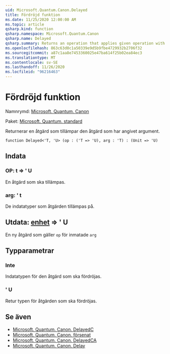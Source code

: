 ```yaml
---
uid: Microsoft.Quantum.Canon.Delayed
title: Fördröjd funktion
ms.date: 11/25/2020 12:00:00 AM
ms.topic: article
qsharp.kind: function
qsharp.namespace: Microsoft.Quantum.Canon
qsharp.name: Delayed
qsharp.summary: Returns an operation that applies given operation with given argument.
ms.openlocfilehash: 863c63d0c1a50339e9d5b9fbe4729932b2706f32
ms.sourcegitcommit: a87c1aa8e7453360025e47ba614f25b02ea84ec3
ms.translationtype: MT
ms.contentlocale: sv-SE
ms.lasthandoff: 11/26/2020
ms.locfileid: "96216463"
---
```

# <a name="delayed-function"></a>Fördröjd funktion

Namnrymd: [Microsoft. Quantum. Canon](xref:Microsoft.Quantum.Canon)

Paket: [Microsoft. Quantum. standard](https://nuget.org/packages/Microsoft.Quantum.Standard)


Returnerar en åtgärd som tillämpar den åtgärd som har angivet argument.

```qsharp
function Delayed<'T, 'U> (op : ('T => 'U), arg : 'T) : (Unit => 'U)
```


## <a name="input"></a>Indata

### <a name="op--t--u"></a>OP: t => ' U 

En åtgärd som ska tillämpas.


### <a name="arg--t"></a>arg: ' t

De indatatyper som åtgärden tillämpas på.



## <a name="output--unit--u"></a>Utdata: [enhet](xref:microsoft.quantum.lang-ref.unit) => ' U 

En ny åtgärd som gäller `op` för inmatade `arg`

## <a name="type-parameters"></a>Typparametrar

### <a name="t"></a>Inte

Indatatypen för den åtgärd som ska fördröjas.
### <a name="u"></a>' U

Retur typen för åtgärden som ska fördröjas.

## <a name="see-also"></a>Se även

- [Microsoft. Quantum. Canon. DelayedC](xref:Microsoft.Quantum.Canon.DelayedC)
- [Microsoft. Quantum. Canon. försenat](xref:Microsoft.Quantum.Canon.DelayedA)
- [Microsoft. Quantum. Canon. DelayedCA](xref:Microsoft.Quantum.Canon.DelayedCA)
- [Microsoft. Quantum. Canon. Delay](xref:Microsoft.Quantum.Canon.Delay)